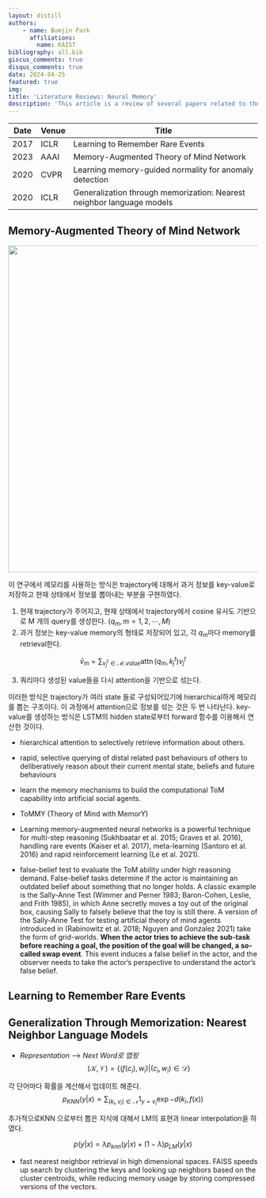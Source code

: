 ```yaml
---
layout: distill
authors: 
    - name: Bumjin Park
      affiliations:
        name: KAIST
bibliography: all.bib
giscus_comments: true
disqus_comments: true
date: 2024-04-25
featured: true
img: 
title: 'Literature Reviews: Neural Memory'
description: 'This article is a review of several papers related to the neural memory'
---
```



| Date | Venue|  Title |
|------|------|------|
| 2017 | ICLR | Learning to Remember Rare Events
| 2023 | AAAI | Memory-Augmented Theory of Mind Network  
| 2020 | CVPR | Learning memory-guided normality for anomaly detection
| 2020 | ICLR | Generalization through memorization: Nearest neighbor language models





## Memory-Augmented Theory of Mind Network

<img src="https://onedrive.live.com/embed?resid=AE042A624064F8CA%212445&authkey=%21ANjtEw50WYZZvNg&width=660" width="660" height="auto" />

이 연구에서 메모리를 사용하는 방식은 trajectory에 대해서 과거 정보를 key-value로 저장하고 현재 상태에서 정보를 뽑아내는 부분을 구현하였다. 
1. 현재 trajectory가 주어지고, 현재 상태에서 trajectory에서 cosine 유사도 기반으로 M 개의 query를 생성한다.  ($q_m, m=1,2,\cdots, M$)
2. 과거 정보는 key-value memory의 형태로 저장되어 있고, 각 $q_m$마다 memory를 retrieval한다. 

$$
\bar{v}_m = \sum_{v_j^t \in \mathcal{M}.value} \operatorname{attn}(q_m, k_j^t) v_j^t
$$

3. 쿼리마다 생성된 value들을 다시 attention을 기반으로 섞는다. 

이러한 방식은 trajectory가 여러 state 들로 구성되어있기에 hierarchical하게 메모리를 뽑는 구조이다. 이 과정에서 attention으로 정보를 섞는 것은 두 번 나타난다. 
key-value를 생성하는 방식은 LSTM의 hidden state로부터 forward 함수를 이용해서 연산한 것이다. 



* hierarchical attention to selectively retrieve information about others.
* rapid, selective querying of distal related past behaviours of others to deliberatively reason about their current mental state, beliefs and future behaviours
* learn the memory mechanisms to build the computational ToM capability into artificial social agents.
* ToMMY (Theory of Mind with MemorY)


* Learning memory-augmented neural networks is a powerful technique for multi-step reasoning (Sukhbaatar et al. 2015; Graves et al. 2016), handling rare events (Kaiser et al. 2017), meta-learning (Santoro et al. 2016) and rapid reinforcement learning (Le et al. 2021). 
* false-belief test to evaluate the ToM ability under high reasoning demand. False-belief tasks determine if the actor is maintaining an outdated belief about something that no longer
holds. A classic example is the Sally-Anne Test (Wimmer and Perner 1983; Baron-Cohen, Leslie, and Frith 1985), in which Anne secretly moves a toy out of the original box, causing Sally to falsely believe that the toy is still there.  A
version of the Sally-Anne Test for testing artificial theory of
mind agents introduced in (Rabinowitz et al. 2018; Nguyen
and Gonzalez 2021) take the form of grid-worlds. **When the actor tries to achieve the sub-task before reaching a goal, the position of the goal will be changed, a so-called swap event**. This event induces a false belief in the actor, and the observer needs to take the actor’s perspective to understand the actor’s false belief.


## Learning to Remember Rare Events



## Generalization Through Memorization: Nearest Neighbor Language Models 

* *Representation* --> *Next Word로 맵핑*
$$
(\mathcal{K}, \mathcal{V}) = \{ (f(c_i), w_i) | (c_i, w_i) \in \mathcal{D} \}
$$

각 단어마다 확률을 계산해서 업데이트 해준다. 
$$
p_{KNN}(y|x) \propto \sum_{(k_i, v_i) \in \mathcal{N}} 1_{y=v_i} \exp{-d(k_i, f(x))}
$$


추가적으로KNN 으로부터 뽑은 지식에 대해서 LM의 표현과 linear interpolation을 하였다. 

$$
p(y|x) = \lambda p_{knn}(y|x) + (1-\lambda)p_{LM}(y|x)
$$

* fast nearest neighbor retrieval in high dimensional spaces. FAISS speeds up search by clustering the keys and looking up neighbors based on the cluster centroids, while reducing memory usage by storing compressed versions of the vectors.